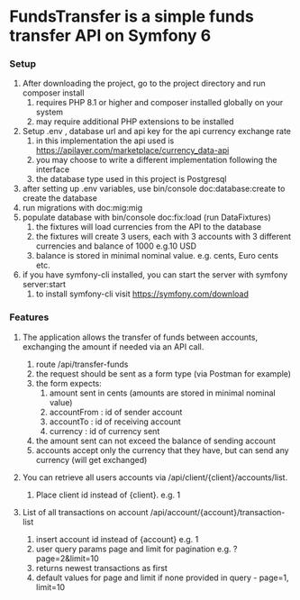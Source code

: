 # FundsTransfer is a simple funds transfer API on Symfony 6

### Setup

1. After downloading the project, go to the project directory and run composer install
   1. requires PHP 8.1 or higher and composer installed globally on your system
   2. may require additional PHP extensions to be installed
2. Setup .env , database url and api key for the api currency exchange rate
   1. in this implementation the api used is https://apilayer.com/marketplace/currency_data-api
   2. you may choose to write a different implementation following the interface
   3. the database type used in this project is Postgresql
3. after setting up .env variables, use bin/console doc:database:create to create the database
4. run migrations with doc:mig:mig
5. populate database with bin/console doc:fix:load (run DataFixtures)
    1. the fixtures will load currencies from the API to the database
    2. the fixtures will create 3 users, each with 3 accounts with 3 different currencies and balance of 1000 e.g.10 USD
    3. balance is stored in minimal nominal value. e.g. cents, Euro cents etc.
6. if you have symfony-cli installed, you can start the server with symfony server:start
   1. to install symfony-cli visit https://symfony.com/download

### Features
1. The application allows the transfer of funds between accounts, exchanging the amount if needed via an API call.
   1. route /api/transfer-funds
   2. the request should be sent as a form type (via Postman for example)
   3. the form expects:
      1. amount sent in cents (amounts are stored in minimal nominal value)
      2. accountFrom : id of sender account
      3. accountTo : id of receiving account
      4. currency : id of currency sent
   4. the amount sent can not exceed the balance of sending account
   5. accounts accept only the currency that they have, but can send any currency (will get exchanged)

2. You can retrieve all users accounts via /api/client/{client}/accounts/list.
   1. Place client id instead of {client}. e.g. 1
3. List of all transactions on account /api/account/{account}/transaction-list
   1. insert account id instead of {account} e.g. 1
   2. user query params page and limit for pagination e.g. ?page=2&limit=10
   3. returns newest transactions as first
   4. default values for page and limit if none provided in query - page=1, limit=10

